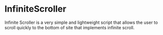 # InfiniteScroller
Infinite Scroller is a very simple and lightweight script that allows the user to scroll quickly to the bottom of site that implements infinite scroll.

